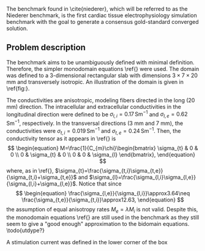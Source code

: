 The benchmark found in \cite{niederer}, which will be referred to as the Niederer benchmark, is the first cardiac tissue electrophysiology simulation benchmark with the goal to generate a consensus gold-standard converged solution. 

## Problem description
The benchmark aims to be unambiguously defined with minimal definition. Therefore, the simpler monodomain equations \ref{} were used. The domain was defined to a 3-dimensional rectangular slab with dimensions $3\times7\times20 \text{ mm}$ and transversely isotropic. An illustration of the domain is given in \ref{fig:}.

The conductivities are anisotropic, modeling fibers directed in the long ($20\text{ mm}$) direction. The intracellular and extracellular conductivities in the longitudinal direction were defined to be $\sigma_{l,i}=0.17\,\mathrm{Sm^{-1}}$ and $\sigma_{l,e}=0.62\,\mathrm{Sm^{-1}}$, respectively. In the transversal directions ($3\text{ mm and }7\text{ mm}$), the conductivities were $\sigma_{t,i}=0.019\,\mathrm{Sm^{-1}}$ and $\sigma_{t,e}=0.24\,\mathrm{Sm^{-1}}$. Then, the conductivity tensor as it appears in \ref{} is
$$
\begin{equation}
M=\frac{1}{C_{m}\chi}\begin{bmatrix}
\sigma_{t} & 0 & 0 \\
0 & \sigma_{t} & 0 \\
0 & 0 & \sigma_{l}
\end{bmatrix},
\end{equation}
$$
where, as in \ref{}, $\sigma_{t}=\frac{\sigma_{t,i}\sigma_{t,e}}{\sigma_{t,i}+\sigma_{t,e}}$ and $\sigma_{l}=\frac{\sigma_{l,i}\sigma_{l,e}}{\sigma_{l,i}+\sigma_{l,e}}$. Notice that since 
$$
\begin{equation}
\frac{\sigma_{l,e}}{\sigma_{l,i}}\approx3.64\neq \frac{\sigma_{t,e}}{\sigma_{t,i}}\approx12.63,
\end{equation}
$$
the assumption of equal anisotropy rates $M_{e}=\lambda M_{i}$ is not valid. Despite this, the monodomain equations \ref{} are still used in the benchmark as they still seem to give a "good enough" approximation to the bidomain equations. \todo{utdype?}

A stimulation current was defined in the lower corner of the box
